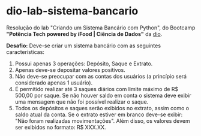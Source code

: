 # dio-lab-sistema-bancario

Resolução do lab "Criando um Sistema Bancário com Python", do Bootcamp **"Potência Tech powered by iFood | Ciência de Dados"** da [dio](https://www.dio.me/bootcamp/potencia-tech-powered-ifood-ciencias-de-dados-com-python).

**Desafio:** Deve-se criar um sistema bancário com as seguintes características:

1. Possui apenas 3 operações: Depósito, Saque e Extrato.
2. Apenas deve-se depositar valores positivos.
3. Não deve-se preocupar com as contas dos usuários (a princípio será considerado apenas 1 usuário).
4. É permitido realizar até 3 saques diários com limite máximo de R$ 500,00 por saque. Se não houver saldo em conta o sistema deve exibir uma mensagem que não foi possível realizar o saque.
5. Todos os depósitos e saques serão exibidos no extrato, assim como o saldo atual da conta. Se o extrato estiver em branco deve-se exibir: "Não foram realizadas movimentações". Além disso, os valores devem ser exibidos no formato: R$ XXX.XX.
